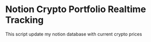 # Notion Crypto Portfolio Realtime Tracking

This script update my notion database with current crypto prices
